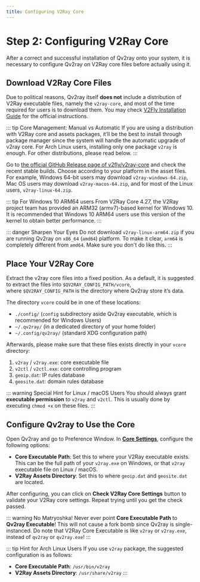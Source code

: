 ```yaml
---
title: Configuring V2Ray Core
---
```


# Step 2: Configuring V2Ray Core

After a correct and successful installation of Qv2ray onto your system, it is necessary to configure Qv2ray on V2Ray core files before actually using it.

## Download V2Ray Core Files

Due to political reasons, Qv2ray itself **does not** include a distribution of V2Ray executable files, namely the `v2ray-core`, and most of the time required for users is to download them.
You may check [V2Fly Installation Guide](https://www.v2fly.org/guide/install.html) for the official instructions.

::: tip Core Management: Manual vs Automatic
If you are using a distribution with V2Ray core and assets packages, it’ll be the best to install through package manager since the system will handle the automatic upgrade of v2ray core. For Arch Linux users, installing only one package `v2ray` is enough. For other distributions, please read below.
:::

Go to [the official GitHub Release page of v2fly/v2ray-core](https://github.com/v2fly/v2ray-core/releases) and check the recent stable builds. Choose according to your platform in the asset files. For example, Windows 64-bit users may download `v2ray-windows-64.zip`, Mac OS users may download `v2ray-macos-64.zip`, and for most of the Linux users, `v2ray-linux-64.zip`.

::: tip For Windows 10 ARM64 users
From V2Ray Core 4.27, the V2Ray project team has provided an ARM32 (armv7)-based kernel for Windows 10. It is recommended that Windows 10 ARM64 users use this version of the kernel to obtain better performance.
:::

::: danger Sharpen Your Eyes
Do not download `v2ray-linux-arm64.zip` if you are running Qv2ray on `x86_64` (`amd64`) platform.
To make it clear, `arm64` is completely different from `amd64`. Make sure you don't do like this.
:::

## Place Your V2Ray Core
Extract the v2ray core files into a fixed position. As a default, it is suggested to extract the files into `$QV2RAY_CONFIG_PATH/vcore`, where `$QV2RAY_CONFIG_PATH` is the directory where Qv2ray store it’s data.

The directory `vcore` could be in one of these locations:
 - `./config/` (`config` subdirectory aside Qv2ray executable, which is recommended for Windows Users)
 - `~/.qv2ray/` (in a dedicated directory of your home folder)
 - `~/.config/qv2ray/` (standard XDG configuration path)

Afterwards, please make sure that these files exists directly in your `vcore` directory:
1. `v2ray` / `v2ray.exe`: core executable file
2. `v2ctl` / `v2ctl.exe`: core controlling program
3. `geoip.dat`: IP rules database
4. `geosite.dat`: domain rules database

::: warning Special Hint for Linux / macOS Users
You should always grant **executable permission** to `v2ray` and `v2ctl`.
This is usually done by executing `chmod +x` on these files.
:::

## Configure Qv2ray to Use the Core

Open Qv2ray and go to Preference Window. In **[Core Settings](qv2ray://open/preference/kernel)**, configure the following options:
 - **Core Executable Path**: Set this to where your V2Ray executable exists. This can be the full path of your `v2ray.exe` on Windows, or that `v2ray` executable file on Linux / macOS.
 - **V2Ray Assets Directory**: Set this to where `geoip.dat` and `geosite.dat` are located.

After configuring, you can click on **Check V2Ray Core Settings** button to validate your V2Ray core settings. Repeat trying until you get the check passed.

::: warning No Matryoshka!
Never ever point **Core Executable Path** to **Qv2ray Executable**!
This will not cause a fork bomb since Qv2ray is single-instanced.
Do note that V2Ray Core Executable is like `v2ray` or `v2ray.exe`, instead of `qv2ray` or `qv2ray.exe`!
:::

::: tip Hint for Arch Linux Users
If you use `v2ray` package, the suggested configuration is as follows:
* **Core Executable Path**: `/usr/bin/v2ray`
* **V2Ray Assets Directory**: `/usr/share/v2ray`
:::

